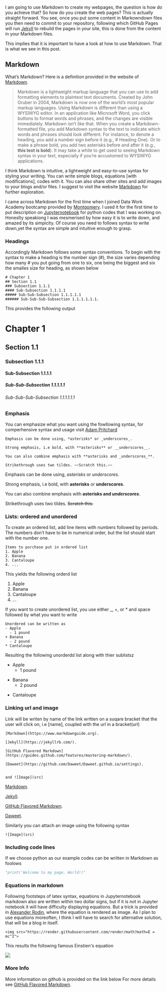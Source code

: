 <!--# From Markdown to Website pages-->
I am going to use Markdown to create my webpages, the question is how do you achieve that? So how do you create the web pages? 
This is actually straight forward. You see, once you put some content in Markowndown files you then need to commit to your 
repository, following which GitHub Pages will run [Jekyll](https://jekyllrb.com/) to rebuild the pages in your site, this is done 
from the content in your Markdown files.

This implies that it is important to have a look at how to use Markdown. That is what we see in this post.

## Markdown
What’s Markdown?
Here is a definition provided in the website of [Markdown](https://www.markdownguide.org).
> Markdown is a lightweight markup language that you can use to add formatting elements to plaintext text documents. Created
> by John Gruber in 2004, Markdown is now one of the world’s most popular markup languages.
> Using Markdown is different than using a WYSIWYG editor. In an application like Microsoft Word, you click buttons to 
>  format words and phrases, and the changes are visible immediately. Markdown isn’t like that. When you create a Markdown-
>   formatted file, you add Markdown syntax to the text to indicate which words and phrases should look different.
> For instance, to denote a heading, you add a number sign before it (e.g., # Heading One). Or to make a phrase bold, you 
> add two asterisks before and after it (e.g., **this text is bold**). It may take a while to get used to seeing Markdown 
> syntax in your text, especially if you’re accustomed to WYSIWYG applications.

I think Markdown is intuitive, a lightweight and easy-to-use syntax for styling your writing. You can write simple blogs, equations [with modifications], codes with it. 
You can also share other sites and add images to your blogs and/or files. I suggest to visit the website [Markdown](https://www.markdownguide.org) 
for further exploration.

I came across Markdown for the first time when I joined Data Work Academy bootcamp provided by [Montgomery](https://www.montgomerycollege.edu).
I used it for the first time to put description on [Jupyternotebook](https://jupyter.org) for python codes that I was working on. Honeslty speakiong
I was mesmerised by how easy it is to write down, and amazed by its simpicity. Of course you need to follows syntax to write down,yet the syntax are simple and intuitive enough to grasp.

### Headings
Accordingly Markdown follows some syntax conventions.
To begin with the syntax to make a heading is the number sign (#), the size varies depending how many # you put going from one to six, one being the biggest and six the smalles size for heading, as shown below

```
# Chapter 1
## Section 1.1
### Subsection 1.1.1
#### Sub-Subsection 1.1.1.1
##### Sub-Sub-Subsection 1.1.1.1.1
###### Sub-Sub-Sub-Subsection 1.1.1.1.1.1.
```
This provides the following output
# Chapter 1
## Section 1.1
### Subsection 1.1.1
#### Sub-Subsection 1.1.1.1
##### Sub-Sub-Subsection 1.1.1.1.1
###### Sub-Sub-Sub-Subsection 1.1.1.1.1.1

### Emphasis
You can emphasize what you want using the fowllowing syntax, for comperhensive syntax and usage visit [Adam Pritchard ](https://github.com/adam-p/markdown-here/wiki/Markdown-Cheatsheet)
```
Emphasis can be done using, *asterisks* or _underscores_.

Strong emphasis, i.e bold, with **asterisks** or __underscores__.

You can also combine emphasis with **asterisks and _underscores_**.

Strikethrough uses two tildes. ~~Scratch this.~~
```
Emphasis can be done using, *asterisks* or _underscores_.

Strong emphasis, i.e bold, with **asterisks** or __underscores__.

You can also combine emphasis with **asterisks and _underscores_**.

Strikethrough uses two tildes. ~~Scratch this.~~

### Lists: ordered and unordered

To create an ordered list, add line items with numbers followed by periods. The numbers don’t have to be in numerical order, but the list should start with the number one.
```
Items to purchase put in ordered list
1. Apple
2. Banana
3. Cantaloupe
4. ...
```
This yields the following orderd list 
1. Apple
2. Banana
3. Cantaloupe
4. ...

If you want to create unordered list, you use either _, +, or * and space followed by what you want to write
```
Unordered can be written as 
- Apple
  - 1 pound
+ Banana
  - 2 pound
* Cantaloupe
```

Resulting the following unorderdd list along with thier sublistsz
- Apple
  - 1 pound
+ Banana
  - 2 pound
* Cantaloupe

### Linking url and image
Link will be writen by name of the link written on a suqare bracket that the user will click on, i.e [name], coupled with the url in a bracket(url)
```
[Markdown](https://www.markdownguide.org).  

[Jekyll](https://jekyllrb.com/).   

[GitHub Flavored Markdown](https://guides.github.com/features/mastering-markdown/).  

[Daweet](https://github.com/Daweet/Daweet.github.io/settings).  


and ![Image](src)
```
[Markdown](https://www.markdownguide.org).   

[Jekyll](https://jekyllrb.com/).   

[GitHub Flavored Markdown](https://guides.github.com/features/mastering-markdown/).  

[Daweet](https://github.com/Daweet/Daweet.github.io/settings).  


Similarly you can attach an image using the following syntax
```
![Image](src)
```
### Including code lines

If we choose python as our example codes can be written in Markdown as foolows
```python
"print('Welcome to my page, World!)"
```

### Equations in markdown
Following footsteps of latex syntax, equations in Jupyternotebook markdown also are written within two dollar signs, but if it is not in Jupyter notebook it will have difficulty displaying equations. But a trick is provided in [Alexander Rodin](https://gist.github.com/a-rodin/fef3f543412d6e1ec5b6cf55bf197d7b), where the equation is rendered as image. As I plan to use equations moreoften, I think I will have to search for alternative solution, that will be a blog in itself.
```
<img src="https://render.githubusercontent.com/render/math?math=E = mc^2">
```
This results the following famous Einstien's equation  

<img src="https://render.githubusercontent.com/render/math?math=E = mc^2">

### More Info

More information on github is provided on the link below 
For more details see [GitHub Flavored Markdown](https://guides.github.com/features/mastering-markdown/).
